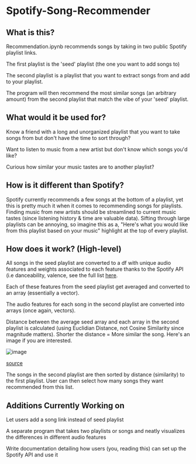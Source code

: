 # Spotify-Song-Recommender

## What is this? ##

Recommendation.ipynb recommends songs by taking in two public Spotify playlist links. 

The first playlist is the 'seed' playlist (the one you want to add songs to)

The second playlist is a playlist that you want to extract songs from and add to your playlist. 

The program will then recommend the most similar songs (an arbitrary amount) from the second playlist that match the vibe of your 'seed' playlist.


## What would it be used for? ## 

Know a friend with a long and unorganized playlist that you want to take songs from but don't have the time to sort through?

Want to listen to music from a new artist but don't know which songs you'd like?

Curious how similar your music tastes are to another playlist?


## How is it different than Spotify? ##

Spotify currently recommends a few songs at the bottom of a playlist, yet this is pretty much it when it comes to recommending songs for playlists. Finding music from new artists should be streamlined to current music tastes (since listening history & time are valuable data). Sifting through large playlists can be annoying, so imagine this as a, "Here's what you would like from this playlist based on your music" highlight at the top of every playlist.  


## How does it work? (High-level) ##

All songs in the seed playlist are converted to a df with unique audio features and weights associated to each feature thanks to the Spotify API (i.e danceability, valence, see the full list [here](https://developer.spotify.com/documentation/web-api/reference/#/operations/get-audio-features). 

Each of these features from the seed playlist get averaged and converted to an array (essentially a vector). 

The audio features for each song in the second playlist are converted into arrays (once again, vectors).

Distance between the average seed array and each array in the second playlist is calculated (using Euclidian Distance, not Cosine Similarity since magnitude matters). Shorter the distance = More similar the song. Here's an image if you are interested. 

![image](https://user-images.githubusercontent.com/49047523/211133338-72072fc6-2d61-4ea1-b43a-57972edcb0e1.png)

[source](https://medium.com/@sasi24/cosine-similarity-vs-euclidean-distance-e5d9a9375fc8)


The songs in the second playlist are then sorted by distance (similarity) to the first playlist. User can then select how many songs they want recommended from this list. 


## Additions Currently Working on ##

Let users add a song link instead of seed playlist

A separate program that takes two playlists or songs and neatly visualizes the differences in different audio features

Write documentation detailing how users (you, reading this) can set up the Spotify API and use it
